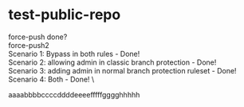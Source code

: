 # test-public-repo
force-push done? \
force-push2 \
Scenario 1: Bypass in both rules - Done! \
Scenario 2: allowing admin in classic branch protection - Done! \
Scenario 3: adding admin in normal branch protection ruleset - Done! \
Scenario 4: Both - Done! \


aaaabbbbccccddddeeeefffffgggghhhhh







